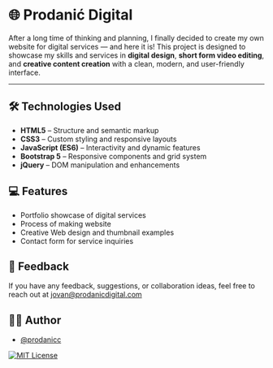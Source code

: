 # 🌐 Prodanić Digital
After a long time of thinking and planning, I finally decided to create my own website for digital services — and here it is! This project is designed to showcase my skills and services in **digital design**, **short form video editing**, and **creative content creation** with a clean, modern, and user-friendly interface.

---

## 🛠️ Technologies Used

- **HTML5** – Structure and semantic markup  
- **CSS3** – Custom styling and responsive layouts  
- **JavaScript (ES6)** – Interactivity and dynamic features  
- **Bootstrap 5** – Responsive components and grid system  
- **jQuery** – DOM manipulation and enhancements  

## 💻 Features

- Portfolio showcase of digital services  
- Process of making website
- Creative Web design and thumbnail examples  
- Contact form for service inquiries  

## 📢 Feedback

If you have any feedback, suggestions, or collaboration ideas, feel free to reach out at jovan@prodanicdigital.com

## 👨‍💻 Author

- [@prodanicc](https://www.instagram.com/prodanicc)

[![MIT License](https://img.shields.io/badge/License-MIT-green.svg)](https://choosealicense.com/licenses/mit/)
